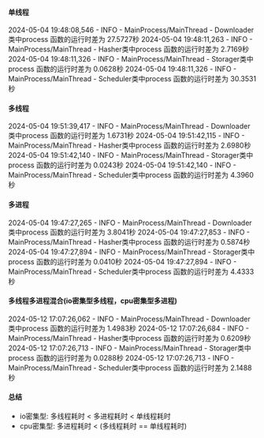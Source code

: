 #### 单线程
2024-05-04 19:48:08,546 - INFO - MainProcess/MainThread - Downloader类中process 函数的运行时差为 27.5727秒
2024-05-04 19:48:11,263 - INFO - MainProcess/MainThread - Hasher类中process 函数的运行时差为 2.7169秒
2024-05-04 19:48:11,326 - INFO - MainProcess/MainThread - Storager类中process 函数的运行时差为 0.0628秒
2024-05-04 19:48:11,326 - INFO - MainProcess/MainThread - Scheduler类中process 函数的运行时差为 30.3531秒
#### 多线程
2024-05-04 19:51:39,417 - INFO - MainProcess/MainThread - Downloader类中process 函数的运行时差为 1.6731秒
2024-05-04 19:51:42,115 - INFO - MainProcess/MainThread - Hasher类中process 函数的运行时差为 2.6980秒
2024-05-04 19:51:42,140 - INFO - MainProcess/MainThread - Storager类中process 函数的运行时差为 0.0243秒
2024-05-04 19:51:42,140 - INFO - MainProcess/MainThread - Scheduler类中process 函数的运行时差为 4.3960秒
#### 多进程
2024-05-04 19:47:27,265 - INFO - MainProcess/MainThread - Downloader类中process 函数的运行时差为 3.8041秒
2024-05-04 19:47:27,853 - INFO - MainProcess/MainThread - Hasher类中process 函数的运行时差为 0.5874秒
2024-05-04 19:47:27,894 - INFO - MainProcess/MainThread - Storager类中process 函数的运行时差为 0.0410秒
2024-05-04 19:47:27,894 - INFO - MainProcess/MainThread - Scheduler类中process 函数的运行时差为 4.4333秒
#### 多线程多进程混合(io密集型多线程，cpu密集型多进程)
2024-05-12 17:07:26,062 - INFO - MainProcess/MainThread - Downloader类中process 函数的运行时差为 1.4983秒
2024-05-12 17:07:26,684 - INFO - MainProcess/MainThread - Hasher类中process 函数的运行时差为 0.6209秒
2024-05-12 17:07:26,713 - INFO - MainProcess/MainThread - Storager类中process 函数的运行时差为 0.0288秒
2024-05-12 17:07:26,713 - INFO - MainProcess/MainThread - Scheduler类中process 函数的运行时差为 2.1488秒


#### 总结
* io密集型: 多线程耗时 < 多进程耗时 < 单线程耗时
* cpu密集型: 多进程耗时 < (多线程耗时 == 单线程耗时)
